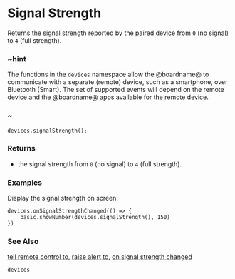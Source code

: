 # Signal Strength

Returns the signal strength reported by the paired device from `0` (no signal) to `4` (full strength).

### ~hint

The functions in the `devices` namespace allow the @boardname@ to communicate with a separate (remote) device, such as a smartphone, over Bluetooth (Smart). The set of supported events will depend on the remote device and the @boardname@ apps available for the remote device.

### ~

```sig
devices.signalStrength();
```

### Returns

* the signal strength from `0` (no signal) to `4` (full strength).

### Examples

Display the signal strength on screen:

```blocks
devices.onSignalStrengthChanged(() => {
    basic.showNumber(devices.signalStrength(), 150)
})
```

### See Also

[tell remote control to](/reference/devices/tell-remote-control-to), [raise alert to](/reference/devices/raise-alert-to), [on signal strength changed](/reference/devices/on-signal-strength-changed)

```package
devices
```